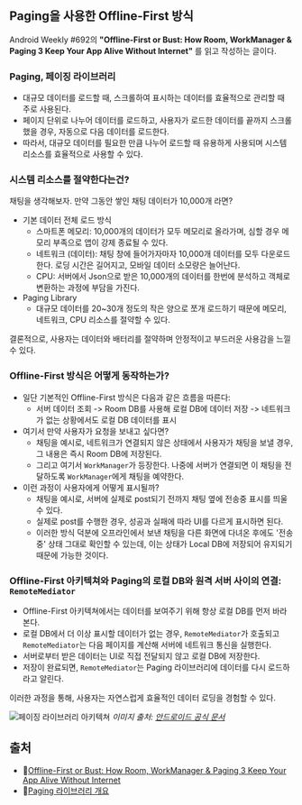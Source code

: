 ## Paging을 사용한 Offline-First 방식

Android Weekly #692의 **"Offline-First or Bust: How Room, WorkManager & Paging 3 Keep Your App Alive Without Internet"** 를 읽고 작성하는 글이다.

### Paging, 페이징 라이브러리
- 대규모 데이터를 로드할 때, 스크롤하여 표시하는 데이터를 효율적으로 관리할 때 주로 사용된다.  
- 페이지 단위로 나누어 데이터를 로드하고, 사용자가 로드한 데이터를 끝까지 스크롤 했을 경우, 자동으로 다음 데이터를 로드한다.
- 따라서, 대규모 데이터를 필요한 만큼 나누어 로드할 때 유용하게 사용되며 시스템 리소스를 효율적으로 사용할 수 있다.

### 시스템 리소스를 절약한다는건?  
채팅을 생각해보자. 만약 그동안 쌓인 채팅 데이터가 10,000개 라면?
- 기본 데이터 전체 로드 방식
  - 스마트폰 메모리: 10,000개의 데이터가 모두 메모리로 올라가며, 심할 경우 메모리 부족으로 앱이 강제 종료될 수 있다.
  - 네트워크 (데이터): 채팅 창에 들어가자마자 10,000개 데이터를 모두 다운로드 한다. 로딩 시간은 길어지고, 모바일 데이터 소모량은 늘어난다.
  - CPU: 서버에서 Json으로 받은 10,000개의 데이터를 한번에 분석하고 객체로 변환하는 과정에 부담을 가진다.   
- Paging Library
  - 대규모 데이터를 20~30개 정도의 작은 양으로 쪼개 로드하기 때문에 메모리, 네트워크, CPU 리소스를 절약할 수 있다.
 
결론적으로, 사용자는 데이터와 배터리를 절약하며 안정적이고 부드러운 사용감을 느낄 수 있다.

### Offline-First 방식은 어떻게 동작하는가?
- 일단 기본적인 Offline-First 방식은 다음과 같은 흐름을 따른다:
  - 서버 데이터 조회 -> Room DB를 사용해 로컬 DB에 데이터 저장 -> 네트워크가 없는 상황에서도 로컬 DB 데이터를 표시
- 여기서 만약 사용자가 요청을 보내고 싶다면?
  - 채팅을 예시로, 네트워크가 연결되지 않은 상태에서 사용자가 채팅을 보낼 경우, 그 내용은 즉시 Room DB에 저장된다.
  - 그리고 여기서 `WorkManager`가 등장한다. 나중에 서버가 연결되면 이 채팅을 전달하도록 `WorkManager`에게 채팅을 예약한다.
- 이런 과정이 사용자에게 어떻게 표시될까?
  - 채팅을 예시로, 서버에 실제로 post되기 전까지 채팅 옆에 전송중 표시를 띄울 수 있다.
  - 실제로 post를 수행한 경우, 성공과 실패에 따라 UI를 다르게 표시하면 된다.
  - 이러한 방식 덕분에 오프라인에서 보낸 채팅을 다른 화면에 다녀온 후에도 '전송 중' 상태 그대로 확인할 수 있는데,
    이는 상태가 Local DB에 저장되어 유지되기 때문에 가능한 것이다. 
   
### Offline-First 아키텍쳐와 Paging의 로컬 DB와 원격 서버 사이의 연결: `RemoteMediator`
- Offline-First 아키텍쳐에서는 데이터를 보여주기 위해 항상 로컬 DB를 먼저 바라본다.
- 로컬 DB에서 더 이상 표시할 데이터가 없는 경우, `RemoteMediator`가 호출되고
  `RemoteMediator`는 다음 페이지를 계산해 서버에 네트워크 통신을 실행한다.
- 서버로부터 받은 데이터는 UI로 직접 전달되지 않고 로컬 DB에 저장한다.
- 저장이 완료되면, `RemoteMediator`는 Paging 라이브러리에 데이터를 다시 로드하라고 알린다.

이러한 과정을 통해, 사용자는 자연스럽게 효율적인 데이터 로딩을 경험할 수 있다.  

![페이징 라이브러리 아키텍쳐](https://developer.android.com/static/topic/libraries/architecture/images/paging3-library-architecture.svg?hl=ko)
_이미지 출처: [안드로이드 공식 문서](https://developer.android.com/topic/libraries/architecture/paging/v3-overview?hl=ko)_

## 출처
- 🧩[Offline-First or Bust: How Room, WorkManager & Paging 3 Keep Your App Alive Without Internet](https://proandroiddev.com/offline-first-or-bust-how-room-workmanager-paging-3-keep-your-app-alive-without-internet-55c65258d138)
- 🧩[Paging 라이브러리 개요](https://developer.android.com/topic/libraries/architecture/paging/v3-overview?hl=ko)
